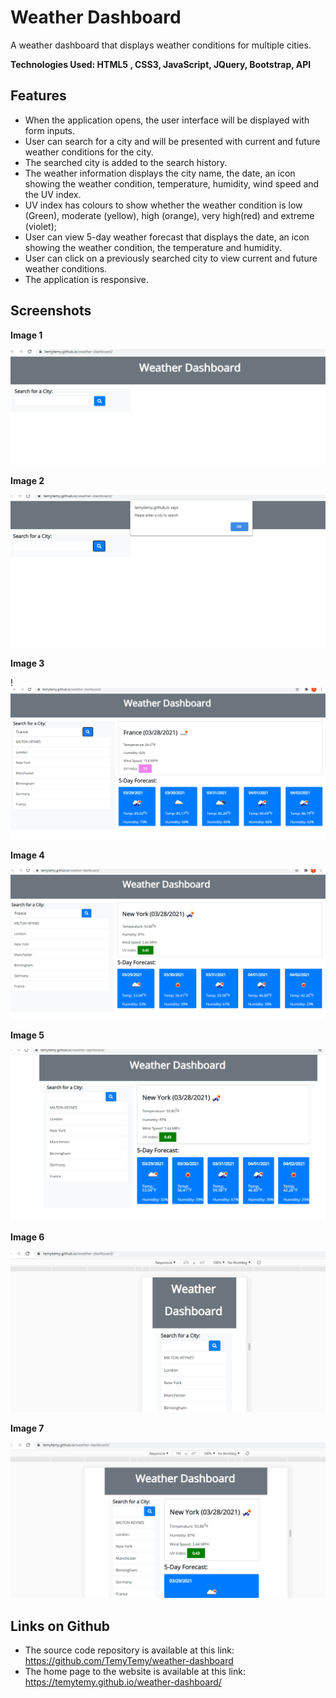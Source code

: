 # Weather Dashboard
 A weather dashboard that displays weather conditions for multiple cities. 

**Technologies Used: HTML5 , CSS3, JavaScript, JQuery, Bootstrap, API**



## Features

- When the application opens, the user interface will be displayed with form inputs.
- User can search for a city and will be presented with current and future weather conditions for the city.
- The searched city is added to the search history.
- The weather information displays the city name, the date, an icon showing the weather condition, temperature, humidity, wind speed and the UV index.
- UV index has colours to show whether the weather condition is low (Green), moderate (yellow), high (orange), very high(red) and extreme (violet);
- User can view 5-day weather forecast that displays the date, an icon showing the weather condition, the temperature and humidity.
- User can click on a previously searched city to view current and future weather conditions.
- The application is responsive.










## Screenshots


**Image 1**  

  ![alt text](https://github.com/TemyTemy/weather-dashboard/blob/master/assets/screenshot1.PNG)


**Image 2**

 ![alt text](https://github.com/TemyTemy/weather-dashboard/blob/master/assets/screenshot2.PNG)


**Image 3**

 !![alt text](https://github.com/TemyTemy/weather-dashboard/blob/master/assets/screenshot3.PNG)




**Image 4**

 ![alt text](https://github.com/TemyTemy/weather-dashboard/blob/master/assets/screenshot4.PNG)




**Image 5**

 ![alt text](https://github.com/TemyTemy/weather-dashboard/blob/master/assets/screenshot5.PNG)



**Image 6**

 ![alt text](https://github.com/TemyTemy/weather-dashboard/blob/master/assets/screenshot6.PNG)



**Image 7**

 ![alt text](https://github.com/TemyTemy/weather-dashboard/blob/master/assets/screenshot7.PNG)







## Links on Github

- The source code repository is available at this link: https://github.com/TemyTemy/weather-dashboard
- The home page to the website is available at this link: https://temytemy.github.io/weather-dashboard/
